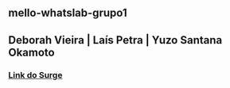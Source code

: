 ## mello-whatslab-grupo1
## Deborah Vieira | Laís Petra | Yuzo Santana Okamoto
### [Link do Surge](http://lively-nut.surge.sh/)
